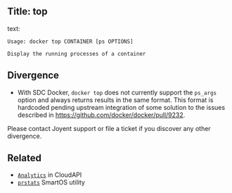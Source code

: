 Title: top
----
text:

    Usage: docker top CONTAINER [ps OPTIONS]

    Display the running processes of a container

## Divergence

- With SDC Docker, `docker top` does not currently support the `ps_args` option and always returns results in the same format. This format is hardcoded pending upstream integration of some solution to the issues described in https://github.com/docker/docker/pull/9232.

Please contact Joyent support or file a ticket if you discover any other divergence.

## Related

- [`Analytics`](https://apidocs.joyent.com/cloudapi/#analytics) in CloudAPI
- [`prstats`](https://smartos.org/man/1M/prstat) SmartOS utility
